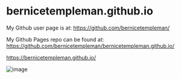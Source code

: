 # bernicetempleman.github.io

My Github user page is at: 
https://github.com/bernicetempleman/

My Github Pages repo can be found at:  
https://github.com/bernicetempleman/bernicetempleman.github.io/

https://bernicetempleman.github.io/

![image](https://user-images.githubusercontent.com/12488769/147885792-bbef651c-f4a9-4def-bf61-afc65da52e2d.png)

